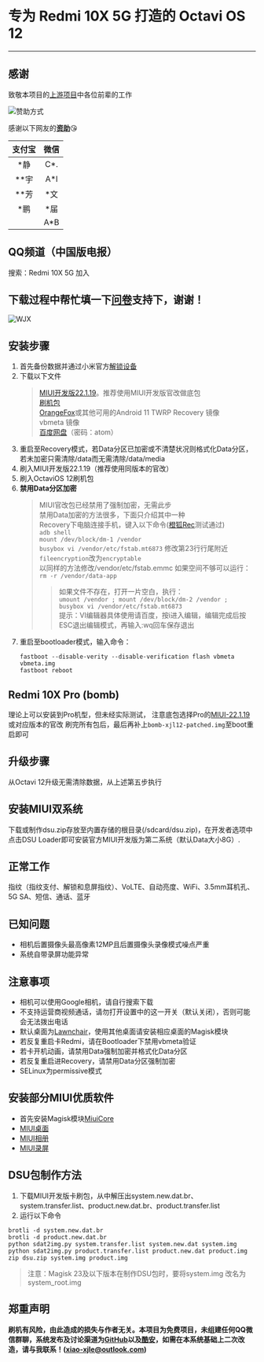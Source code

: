 <head>
    <script src="https://hm.baidu.com/hm.js?8a3608795648935457c4799145ab9d75" async="async"></script>
    <script src="https://cdn.jsdelivr.net/gh/xjl12/count@4/count" async="async"></script>
</head>

# 专为 Redmi 10X 5G 打造的 Octavi OS 12

***

## 感谢
致敬本项目的[上游项目](https://github.com/Project-Cezanne/android_device_xiaomi_cezanne)中各位前辈的工作

![赞助方式](/android_device_xiaomi_atom/skm.webp)


感谢以下网友的[**资助**](https://xjl12.gitee.io)😘

<table>
<thead>
<tr>
<th align="center">支付宝</th>
<th align="center">微信</th>
</tr>
</thead>
<tbody>
<tr>
<td align="center">*静</td>
<td align="center">C*.</td>
</tr>
<tr>
<td align="center">**宇</td>
<td align="center">A*l</td>
</tr>
<tr>
<td align="center">**芳</td>
<td align="center">*文</td>
</tr>
<tr>
<td align="center">*鹏</td>
<td align="center">*届</td>
</tr>
<tr>
<td align="center"></td>
<td align="center">A*B</td>
</tr>
</tbody>
</table>

## QQ频道（中国版电报）
搜索：Redmi 10X 5G 加入

## 下载过程中帮忙填一下[问卷](https://www.wjx.cn/vm/r2FAdxW.aspx)支持下，谢谢！
![WJX](/android_device_xiaomi_atom/wjx.webp)

## 安装步骤
1. 首先备份数据并通过小米官方[解锁设备](https://www.miui.com/unlock/)
2. 下载以下文件
    > [MIUI开发版22.1.19](https://bigota.d.miui.com/22.1.19/miui_ATOM_22.1.19_87c2a4d62e_11.0.zip)。推荐使用MIUI开发版官改做底包  
    >  [刷机包](https://github.com/xjl12/android_device_xiaomi_atom/releases)   
    > [OrangeFox](https://github.com/ymdzq/OFRP-device_xiaomi_bomb/releases)或其他可用的Android 11 TWRP Recovery 镜像  
    > vbmeta 镜像    
    > [百度网盘](https://pan.baidu.com/s/1z4lBBNVvYPMRvRpqe-eJVg)（密码：atom）            
3. 重启至Recovery模式，若Data分区已加密或不清楚状况则格式化Data分区，若未加密只需清除/data而无需清除/data/media
4. 刷入MIUI开发版22.1.19（推荐使用同版本的官改）
5. 刷入OctaviOS 12刷机包 
6. **禁用Data分区加密**     
    > MIUI官改包已经禁用了强制加密，无需此步             
    > 禁用Data加密的方法很多，下面只介绍其中一种     
    > Recovery下电脑连接手机，键入以下命令([橙狐Rec](https://github.com/ymdzq/OFRP-device_xiaomi_bomb/releases)测试通过)   
    > `adb shell`    
    > `mount /dev/block/dm-1 /vendor`    
    > `busybox vi /vendor/etc/fstab.mt6873`
    > 修改第23行行尾附近`fileencryption`改为`encryptable`  
    > 以同样的方法修改/vendor/etc/fstab.emmc
    > 如果空间不够可以运行：`rm -r /vendor/data-app`
    >> 如果文件不存在，打开一片空白，执行：     
           `umount /vendor ; mount /dev/block/dm-2 /vendor ; busybox vi /vendor/etc/fstab.mt6873`           
    >> 提示：VI编辑器具体使用请百度，按i进入编辑，编辑完成后按ESC退出编辑模式，再输入:wq回车保存退出   
8. 重启至bootloader模式，输入命令：
   ```
   fastboot --disable-verity --disable-verification flash vbmeta vbmeta.img
   fastboot reboot
   ```

## Redmi 10X Pro (bomb)
理论上可以安装到Pro机型，但未经实际测试，
注意底包选择Pro的[MIUI-22.1.19](https://bigota.d.miui.com/22.1.19/miui_BOMB_22.1.19_2f7ea53a62_11.0.zip)或对应版本的官改
刷完所有包后，最后再补上`bomb-xjl12-patched.img`至boot重启即可

## 升级步骤

从Octavi 12升级无需清除数据，从上述第五步执行

## 安装MIUI双系统

下载或制作dsu.zip存放至内置存储的根目录(/sdcard/dsu.zip)，在开发者选项中点击DSU Loader即可安装官方MIUI开发版为第二系统（默认Data大小8G）.

## 正常工作
指纹（指纹支付、解锁和息屏指纹）、VoLTE、自动亮度、WiFi、3.5mm耳机孔、5G SA、短信、通话、蓝牙

##  已知问题
* 相机后置摄像头最高像素12MP且后置摄像头录像模式噪点严重
* 系统自带录屏功能异常

## 注意事项
* 相机可以使用Google相机，请自行搜索下载
* 不支持运营商视频通话，请勿打开设置中的这一开关（默认关闭），否则可能会无法拨出电话
* 默认桌面为[Lawnchair](https://github.com/LawnchairLauncher/lawnchair)，使用其他桌面请安装相应桌面的Magisk模块
* 若反复重启卡Redmi，请在Bootloader下禁用vbmeta验证
* 若卡开机动画，请禁用Data强制加密并格式化Data分区
* 若反复重启进Recovery，请禁用Data分区强制加密
* SELinux为permissive模式

## 安装部分MIUI优质软件
* 首先安装Magisk模块[MiuiCore](https://github.com/reiryuki/Miui-Core-Magisk-Module)
* [MIUI桌面](https://github.com/reiryuki/Miui-Home-Magisk-Module)
* [MIUI相册](https://github.com/reiryuki/Miui-Gallery-Magisk-Module)
* [MIUI录屏](https://github.com/reiryuki/Miui-Screen-Recorder-Magisk-Module)

## DSU包制作方法

1. 下载MIUI开发版卡刷包，从中解压出system.new.dat.br、system.transfer.list、product.new.dat.br、product.transfer.list
2. 运行以下命令
```
brotli -d system.new.dat.br
brotli -d product.new.dat.br
python sdat2img.py system.transfer.list system.new.dat system.img
python sdat2img.py product.transfer.list product.new.dat product.img
zip dsu.zip system.img product.img
```
> 注意：Magisk 23及以下版本在制作DSU包时，要将system.img 改名为system_root.img

## 郑重声明
**刷机有风险，由此造成的损失与作者无关。本项目为免费项目，未组建任何QQ微信群聊，系统发布及讨论渠道为[GitHub](https://github.com/xjl12/android_device_xiaomi_atom/releases)以及[酷安](https://www.coolapk.com/u/597475)，如需在本系统基础上二次改造，请与我联系！(xiao-xjle@outlook.com)**
